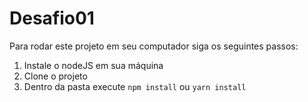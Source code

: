 # Desafio01
Para rodar este projeto em seu computador siga os seguintes passos:
1. Instale o nodeJS em sua máquina
2. Clone o projeto
3. Dentro da pasta execute ```npm install``` ou ```yarn install```
